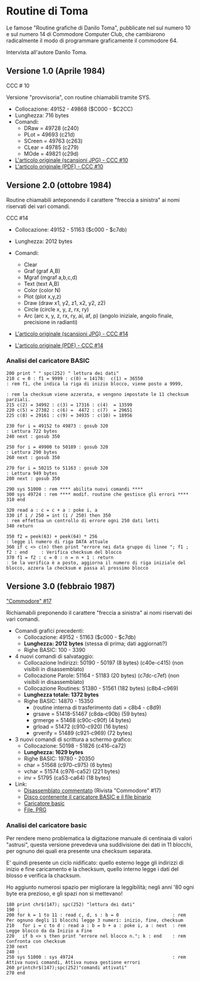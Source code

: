 # Routine di Toma

Le famose "Routine grafiche di Danilo Toma", pubblicate nel sul numero 10 e sul numero 14 di Commodore Computer Club, che cambiarono radicalmente il modo di programmare graficamente il commodore 64.

Intervista all'autore Danilo Toma.


## Versione 1.0 (Aprile 1984)

CCC # 10

Versione "provvisoria", con routine chiamabili tramite SYS.

- Collocazione: 49152 - 49868 ($C000 - $C2CC)
- Lunghezza: 716 bytes
- Comandi:
    - DRaw = 49728 (c240)
    - PLot = 49693 (c21d)
    - SCreen = 49763 (c263)
    - CLear = 49785 (c279)
    - MOde = 49821 (c29d)
- [L'articolo originale (scansioni JPG) - CCC #10](https://ready64.org/ccc/pagina.php?ccc=10&pag=051.jpg)
- [L'articolo originale (PDF) - CCC #10](https://archive.org/details/Commodore-Computer-Club-10/page/n49/mode/2up)


## Versione 2.0  (ottobre 1984)

Routine chiamabili anteponendo il carattere "freccia a sinistra" ai nomi riservati dei vari comandi.

CCC #14 

- Collocazione: 49152 - 51163 ($c000 - $c7db)
- Lunghezza: 2012 bytes
- Comandi: 
  - Clear
  - Graf (graf A,B)
  - Mgraf (mgraf a,b,c,d)
  - Text (text A,B)
  - Color (color N)
  - Plot (plot x,y,z)
  - Draw (draw x1, y2, z1, x2, y2, z2)
  - Circle (circle x, y, z, rx, ry)
  - Arc (arc x, y, z, rx, ry, ai, af, p)  (angolo iniziale, angolo finale, precisione in radianti)

- [L'articolo originale (scansioni JPG) - CCC #14](https://ready64.org/ccc/pagina.php?ccc=14&pag=051.jpg)
- [L'articolo originale (PDF) - CCC #14](https://archive.org/details/Commodore-Computer-Club-14/page/n49/mode/2up)

### Analisi del caricatore BASIC

```
200 print " " spc(252) " lettura dei dati"
210 c = 0 : f1 = 9999 : c(0) = 14178:  c(1) = 36550                            : rem f1, che indica la riga di inizio blocco, viene posto a 9999,
                                                                               : rem la checksum viene azzerata, e vengono impostate le 11 checksum parziali.
215 c(2) = 34992 : c(3) = 17316 : c(4)  = 13599
220 c(5) = 27382 : c(6) =  4472 : c(7)  = 29651
225 c(8) = 29161 : c(9) = 34935 : c(10) = 18956

230 for i = 49152 to 49873 : gosub 320                                         : Lettura 722 bytes   
240 next : gosub 350

250 for i = 49900 to 50189 : gosub 320                                         : Lettura 290 bytes 
260 next : gosub 350

270 for i = 50215 to 51163 : gosub 320                                         : Lettura 949 bytes
280 next : gosub 350

290 sys 51000 : rem **** abilita nuovi comandi ****
300 sys 49724 : rem **** modif. routine che gestisce gli errori ****
310 end

320 read a : c = c + a : poke i, a
330 if i / 250 = int (i / 250) then 350                                           : rem effettua un controllo di errore ogni 250 dati letti
340 return

350 f2 = peek(63) + peek(64) * 256                                                : legge il numero di riga DATA attuale
360 if c <> c(n) then print "errore nei data gruppo di linee "; f1 ; f2 : end     : Verifica checksum del blocco
370 f1 = f2 : c = 0 : n = n + 1 : return                                          : Se la verifica è a posto, aggiorna il numero di riga iniziale del blocco, azzera la checksum e passa al prossimo blocco
```


## Versione 3.0  (febbraio 1987)

["Commodore" #17](https://ready64.org/download/scheda_download.php?id_download=46)

Richiamabili preponendo il carattere "freccia a sinistra" ai nomi riservati dei vari comandi.

- Comandi grafici precedenti:
   - Collocazione: 49152 - 51163 ($c000 - $c7db)
   - **Lunghezza: 2012 bytes** (stessa di prima; dati aggiornati?)
   - Righe BASIC: 100 - 3390
- 4 nuovi comandi di salvataggio:
   - Collocazione Indirizzi: 50190 - 50197 (8 bytes)   (c40e-c415) (non visibili in disassemblato)
   - Collocazione Parole: 51164 - 51183 (20 bytes)     (c7dc-c7ef) (non visibili in disassemblato)
   - Collocazione Routines: 51380 - 51561 (182 bytes)  (c8b4-c969)
   - **Lunghezza totale: 1372 bytes**
   - Righe BASIC: 14870 - 15350
       - (routine interna di trasferimento dati =  c8b4 - c8d9)    
       - grsave   = 51418-51467 (c8da-c90b) (59 bytes)
       - grmerge  = 51468 (c90c-c90f) (4 bytes)
       - grload   = 51472 (c910-c920) (16 bytes)
       - grverify = 51489 (c921-c969) (72 bytes)
- 3 nuovi comandi di scrittura a schermo grafico:
   - Collocazione: 50198 - 51826 (c416-ca72)  
   - **Lunghezza: 1629 bytes**
   - Righe BASIC: 19780 - 20350
   - char     = 51568 (c970-c975) (6 bytes)
   - vchar    = 51574 (c976-ca52) (221 bytes)
   - inv      = 51795 (ca53-ca64) (18 bytes)
- Link:
   - [Disassemblato commentato](https://archive.org/details/Commodore-17/page/n63/mode/2up) (Rivista "Commodore" #17)
   - [Disco contenente il caricatore BASIC e il file binario](https://ready64.org/download/download.php?id_download=46)
   - [Caricatore basic](https://jumpjack.github.io/c64_c128_legacy/programs/C64/graphics/toma-loader.html)  
   - [File. PRG](https://github.com/jumpjack/c64_c128_legacy/blob/main/programs/C64/graphics/toma%20routines.prg)

### Analisi del caricatore basic

Per rendere meno problematica la digitazione manuale di centinaia di valori "astrusi", questa versione prevedeva una
suddivisione dei dati in 11 blocchi, per ognuno dei quali era presente una checksum separata.

E' quindi presente un ciclo nidificato: quello esterno legge gli indirizzi di inizio e fine caricamento e la checksum,
quello interno legge i dati del blosso e verifica la chacksum.

Ho aggiunto numerosi spazio per migliorare la leggibilità; negli anni '80 ogni byte era prezioso, e gli spazi non si mettevano!


```
180 print chr$(147); spc(252) "lettura dei dati"
190 :
200 for k = 1 to 11 : read c, d, s : b = 0                    : rem Per ognuno degli 11 blocchi legge 3 numeri: inizio, fine, checksum
210   for i = c to d : read a : b = b + a : poke i, a : next  : rem Legge blocco da da Inizio a Fine
220   if b <> s then print "errore nel blocco n."; k : end    : rem Confronta con checksum
230 next
240 :
250 sys 51000 : sys 49724                                     : rem Attiva nuovi comandi, Attiva nuova gestione errori
260 printchr$(147);spc(252)"comandi attivati"
270 end
```



